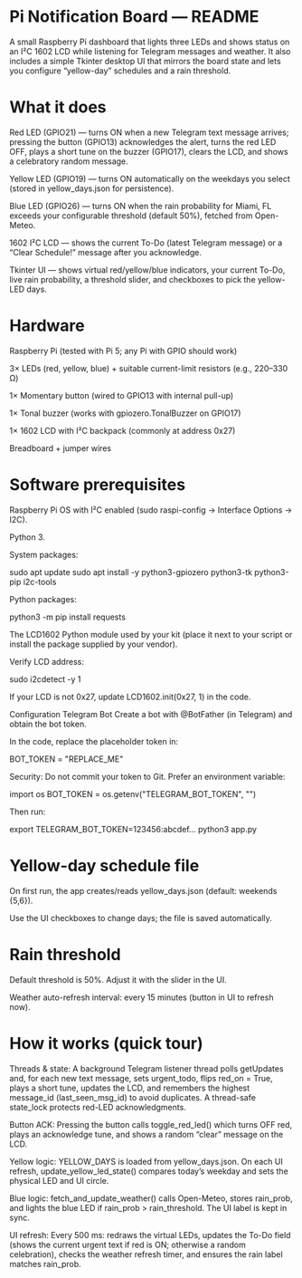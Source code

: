 # Pi Notification Board — README

A small Raspberry Pi dashboard that lights three LEDs and shows status on an I²C 1602 LCD while listening for Telegram messages and weather. It also includes a simple Tkinter desktop UI that mirrors the board state and lets you configure “yellow-day” schedules and a rain threshold.

# What it does

Red LED (GPIO21) — turns ON when a new Telegram text message arrives; pressing the button (GPIO13) acknowledges the alert, turns the red LED OFF, plays a short tune on the buzzer (GPIO17), clears the LCD, and shows a celebratory random message.

Yellow LED (GPIO19) — turns ON automatically on the weekdays you select (stored in yellow_days.json for persistence).

Blue LED (GPIO26) — turns ON when the rain probability for Miami, FL exceeds your configurable threshold (default 50%), fetched from Open-Meteo.

1602 I²C LCD — shows the current To-Do (latest Telegram message) or a “Clear Schedule!” message after you acknowledge.

Tkinter UI — shows virtual red/yellow/blue indicators, your current To-Do, live rain probability, a threshold slider, and checkboxes to pick the yellow-LED days.

# Hardware

Raspberry Pi (tested with Pi 5; any Pi with GPIO should work)

3× LEDs (red, yellow, blue) + suitable current-limit resistors (e.g., 220–330 Ω)

1× Momentary button (wired to GPIO13 with internal pull-up)

1× Tonal buzzer (works with gpiozero.TonalBuzzer on GPIO17)

1× 1602 LCD with I²C backpack (commonly at address 0x27)

Breadboard + jumper wires

# Software prerequisites
Raspberry Pi OS with I²C enabled (sudo raspi-config → Interface Options → I2C).

Python 3.

System packages:

sudo apt update sudo apt install -y python3-gpiozero python3-tk python3-pip i2c-tools

Python packages:

python3 -m pip install requests

The LCD1602 Python module used by your kit (place it next to your script or install the package supplied by your vendor).

Verify LCD address:

sudo i2cdetect -y 1

If your LCD is not 0x27, update LCD1602.init(0x27, 1) in the code.

Configuration
Telegram Bot
Create a bot with @BotFather (in Telegram) and obtain the bot token.

In the code, replace the placeholder token in:

BOT_TOKEN = "REPLACE_ME"

Security: Do not commit your token to Git. Prefer an environment variable:

import os BOT_TOKEN = os.getenv("TELEGRAM_BOT_TOKEN", "")

Then run:

export TELEGRAM_BOT_TOKEN=123456:abcdef... python3 app.py

# Yellow-day schedule file
On first run, the app creates/reads yellow_days.json (default: weekends {5,6}).

Use the UI checkboxes to change days; the file is saved automatically.

# Rain threshold
Default threshold is 50%. Adjust it with the slider in the UI.

Weather auto-refresh interval: every 15 minutes (button in UI to refresh now).

# How it works (quick tour)
Threads & state: A background Telegram listener thread polls getUpdates and, for each new text message, sets urgent_todo, flips red_on = True, plays a short tune, updates the LCD, and remembers the highest message_id (last_seen_msg_id) to avoid duplicates. A thread-safe state_lock protects red-LED acknowledgments.

Button ACK: Pressing the button calls toggle_red_led() which turns OFF red, plays an acknowledge tune, and shows a random “clear” message on the LCD.

Yellow logic: YELLOW_DAYS is loaded from yellow_days.json. On each UI refresh, update_yellow_led_state() compares today’s weekday and sets the physical LED and UI circle.

Blue logic: fetch_and_update_weather() calls Open-Meteo, stores rain_prob, and lights the blue LED if rain_prob > rain_threshold. The UI label is kept in sync.

UI refresh: Every 500 ms: redraws the virtual LEDs, updates the To-Do field (shows the current urgent text if red is ON; otherwise a random celebration), checks the weather refresh timer, and ensures the rain label matches rain_prob.
